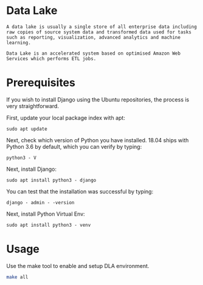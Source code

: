 # Data Lake
```
A data lake is usually a single store of all enterprise data including raw copies of source system data and transformed data used for tasks such as reporting, visualization, advanced analytics and machine learning.

Data Lake is an accelerated system based on optimised Amazon Web Services which performs ETL jobs.
```


# Prerequisites
If you wish to install Django using the Ubuntu repositories, the process is very straightforward.

First, update your local package index with apt:
```
sudo apt update
```
Next, check which version of Python you have installed. 18.04 ships with Python 3.6 by default, which you can verify by typing:
```
python3 - V
```
Next, install Django:
```
sudo apt install python3 - django
```
You can test that the installation was successful by typing:
```
django - admin - -version
```
Next, install Python Virtual Env:
```
sudo apt install python3 - venv
```


# Usage

Use the make tool to enable and setup DLA environment.
```bash
make all
```

